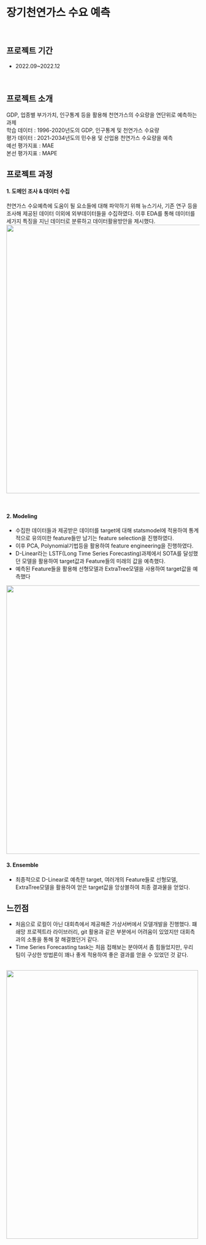# 장기천연가스 수요 예측

<br/>

## 프로젝트 기간
- 2022.09~2022.12

<br/>

## 프로젝트 소개
GDP, 업종별 부가가치, 인구통계 등을 활용해 천연가스의 수요량을 연단위로 예측하는 과제
<br/>학습 데이터 : 1996-2020년도의 GDP, 인구통계 및 천연가스 수요량<br/>
평가 데이터 : 2021-2034년도의 민수용 및 산업용 천연가스 수요량을 예측<br/>
예선 평가지표 : MAE<br/>
본선 평가지표 : MAPE<br/>

## 프로젝트 과정
#### 1. 도메인 조사 & 데이터 수집
천연가스 수요예측에 도움이 될 요소들에 대해 파악하기 위해 뉴스기사, 기존 연구 등을 조사해 제공된 데이터 이외에 외부데이터들을 수집하였다.
이후 EDA를 통해 데이터를 세가지 특징을 지닌 데이터로 분류하고 데이터활용방안을 제시했다.
<img src="https://user-images.githubusercontent.com/97331900/217025979-4bafc493-4f93-43c7-9d8e-f0d601409656.png"  width="1000" height="700">

<br/>

#### 2. Modeling
- 수집한 데이터들과 제공받은 데이터를 target에 대해 statsmodel에 적용하여 통계적으로 유의미한 feature들만 남기는 feature selection을 진행하였다.
- 이후 PCA, Polynomial기법등을 활용하여 feature engineering을 진행하였다.
- D-Linear라는 LSTF(Long Time Series Forecasting)과제에서 SOTA를 달성했던 모델을 활용하여 target값과 Feature들의 미래의 값을 예측했다.
- 예측된 Feature들을 활용해 선형모델과 ExtraTree모델을 사용하여 target값을 예측했다
<img src="https://user-images.githubusercontent.com/97331900/217025450-1b34f0cc-0411-4a2f-8576-720dbfdf50c0.png"  width="1000" height="700">

 <br/>
 
 #### 3. Ensemble
 - 최종적으로 D-Linear로 예측한 target, 여러개의 Feature들로 선형모델, ExtraTree모델을 활용하여 얻은 target값을 앙상블하여 최종 결과물을 얻었다.

## 느낀점
- 처음으로 로컬이 아닌 대회측에서 제공해준 가상서버에서 모델개발을 진행했다. 퍠쇄망 프로젝트라 라이브러리, git 활용과 같은 부분에서 어려움이 있었지만 대회측과의 소통을
통해 잘 해결했던거 같다.
- Time Series Forecasting task는 처음 접해보는 분야여서 좀 힘들었지만, 우리 팀이 구상한 방법론이 꽤나 좋게 적용하여 좋은 결과를 얻을 수 있었던 것 같다.<br/><br/>

<img src="https://user-images.githubusercontent.com/97331900/216931710-b9c0d9de-4c86-495c-bda2-7cfd7a3022ce.jpg"  width="500" height="700">
